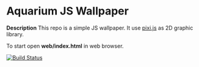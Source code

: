Aquarium JS Wallpaper
=====================

**Description**
This repo is a simple JS wallpaper.
It use [pixi.js](https://github.com/pixijs/pixi.js) as 2D graphic library.

To start open **web/index.html** in web browser.

[![Build Status](https://travis-ci.org/mimol91/js-aquarium-wallpaper.svg?branch=master)](https://travis-ci.org/mimol91/js-aquarium-wallpaper)
